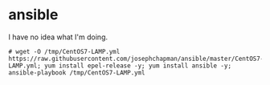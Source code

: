 # ansible

I have no idea what I'm doing.

```
# wget -O /tmp/CentOS7-LAMP.yml https://raw.githubusercontent.com/josephchapman/ansible/master/CentOS7-LAMP.yml; yum install epel-release -y; yum install ansible -y; ansible-playbook /tmp/CentOS7-LAMP.yml
```
